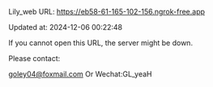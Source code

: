 Lily_web URL: https://eb58-61-165-102-156.ngrok-free.app

Updated at: 2024-12-06 00:22:48

If you cannot open this URL, the server might be down.

Please contact: 

goley04@foxmail.com Or Wechat:GL_yeaH